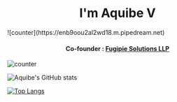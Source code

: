 <p align="center">
 <br/>
 <h1 align="center">I'm Aquibe V</h1>
 ![counter](https://enb9oou2al2wd18.m.pipedream.net)
 <h4 align="center">Co-founder : <a href="https://fugipie.com/">Fugipie Solutions LLP</a></h4>
</p>

![counter](https://enb9oou2al2wd18.m.pipedream.net)

![Aquibe's GitHub stats](https://github-readme-stats.vercel.app/api?username=aquibe&show_icons=true&theme=dark)

[![Top Langs](https://github-readme-stats.vercel.app/api/top-langs/?username=aquibe&hide=css,html&layout=compact&theme=dark)](https://github.com/aquibe/github-readme-stats)










<!--
**aquibe/aquibe** is a ✨ _special_ ✨ repository because its `README.md` (this file) appears on your GitHub profile.

Here are some ideas to get you started:

- 🔭 I’m currently working on ...
- 🌱 I’m currently learning ...
- 👯 I’m looking to collaborate on ...
- 🤔 I’m looking for help with ...
- 💬 Ask me about ...
- 📫 How to reach me: ...
- 😄 Pronouns: ...
- ⚡ Fun fact: ...
-->

